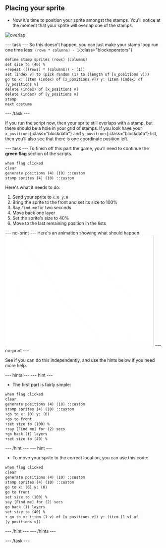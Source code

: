 ## Placing your sprite

- Now it's time to position your sprite amongst the stamps. You'll notice at the moment that your sprite will overlap one of the stamps.

![overlap](images/overlap.png)

--- task ---
So this doesn't happen, you can just make your stamp loop run one time less: `(rows * columns) - 1`{:class="blockoperators"}

```blocks
define stamp sprites (rows) (columns)
set size to (40) %
+repeat (((rows) * (columns)) - (1))
set [index v] to (pick random (1) to (length of [x_positions v]))
go to x: (item (index) of [x_positions v]) y: (item (index) of [y_positions v]
delete (index) of [x_positions v]
delete (index) of [y_positions v]
stamp
next costume
```
--- /task ---

If you run the script now, then your sprite still overlaps with a stamp, but there should be a hole in your grid of stamps. If you look have your `x_positions`{:class="blockdata"} and `y_positions`{:class="blockdata"} list, then you'll also see that there is one coordinate position left.

--- task ---
To finish off this part the game, you'll need to continue the **green flag** section of the scripts.

```blocks
when flag clicked
clear
generate positions (4) (10) ::custom
stamp sprites (4) (10) ::custom
```

Here's what it needs to do:
  1. Send your sprite to `x:0 y:0`
  2. Bring the sprite to the front and set its size to 100%
  3. Say `Find me` for two seconds
  4. Move back one layer
  5. Set the sprite's size to 40%
  6. Move to the last remaining position in the lists

--- no-print ---
Here's an animation showing what should happen
![animation](images/demo_1.gif)
--- no-print ---

See if you can do this independently, and use the hints below if you need more help.

--- hints --- --- hint ---
- The first part is fairly simple:
```blocks
when flag clicked
clear
generate positions (4) (10) ::custom
stamp sprites (4) (10) ::custom
+go to x: (0) y: (0)
+go to front
+set size to (100) %
+say [Find me] for (2) secs
+go back (1) layers
+set size to (40) %
```
--- /hint --- --- hint ---
- To move your sprite to the correct location, you can use this code:
```blocks
when flag clicked
clear
generate positions (4) (10) ::custom
stamp sprites (4) (10) ::custom
go to x: (0) y: (0)
go to front
set size to (100) %
say [Find me] for (2) secs
go back (1) layers
set size to (40) %
+ go to x: (item (1 v) of [x_positions v]) y: (item (1 v) of [y_positions v])
```
--- /hint --- --- /hints ---

--- /task ---

  
